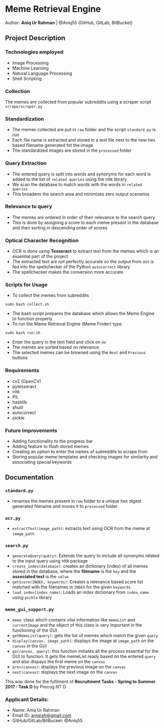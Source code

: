 # Meme Retrieval Engine
Author: __Aniq Ur Rahman__ | @Aniq55 (GitHub, GitLab, BitBucket)

## Project Description

### Technologies employed
* Image Processing
* Machine Learning
* Natural Language Processing
* Shell Scripting

### Collection
The memes are collected from popular subreddits using a scraper script `scrape/scraper.py`

### Standardization
* The memes collected are put in `raw` folder and the script `standard.py` is run
* Each file name is extracted and stored in a text file next to the new hex based filename generated fot the image
* The standardized images are stored in the `processed` folder

### Query Extraction
* The entered query is split into words and synonyms for each word is added to the list of `related queries` using the nltk library
* We scan the database to match words with the words in `related queries` 
* This broadens the search area and minimizes zero output scenarios

### Relevance to query
* The memes are ordered in order of their relevance to the search query
* This is done by assigning a score to each meme present in the database and then sorting in descending order of scores

### Optical Character Recognition
* OCR is done using __Tesseract__ to extract text from the memes which is an essential part of the project
* The extracted text are not perfectly accurate so the output from ocr is fed into the spellchecker of the Python `autocorrect` library
* The spellchecker makes the conversion more accurate

### Scripts for Usage
* To collect the memes from subreddits
```
sudo bash collect.sh
```
* The bash script prepares the database which allows the Meme Engine to function properly
*  To run the Meme Retrieval Engine (Meme Finder) type
```
sudo bash run.sh
```
* Enter the query in the text field and click on `Go`
* The memes are sorted based on relevance
* The selected memes can be browsed using the `Next` and `Previous` buttons

### Requirements
* cv2 (OpenCV)
* pytesseract
* nltk
* PIL
* hashlib
* shutil
* autocorrect
* pickle

### Future Improvements
* Adding functionality to the progress bar
* Adding feature to flush stored memes
* Creating an option to enter the names of subreddits to scrape from
* Storing popular meme templates and checking images for similarity and associating special keywords

## Documentation

### `standard.py`
* renames the memes present in `raw` folder to a  unique hex digest generated filename and moves it to `processed` folder

### `ocr.py`
* `extractText(image_path)`: extracts text using OCR from the meme at `image_path`

### `search.py`
* `generateQuery(query)`: Extends the query to include all synonyms related to the input query using nltk package
* `create_index(database)`: creates an dictionary (index) of all memes stored in the database, where the __filename__ is the `key` and the __associated text__ is the `value`
* `getScore(INDEX, keywords)`: Creates a relevance based score list matched with the filenames in `INDEX` for the given `keywords`
* `load_index(index_name)`: Loads an index dictionary from `index_name` using `pickle` library

### `meme_gui_support.py`
* `meme`: class which contains vital information like `memeList` and `currentImage` and the object of this class is very important in the functioning of the GUI
* `getMemeList(query)`: gets the list of memes which match the given `query`
* `display(canvas, image_path)`: displays the image at `image_path` on the `canvas` in the GUI
* `go(canvas, query)`: this function initiates all the process essential for the GUI to function. It gets the memeList ready based on the entered `query` and also dispays the first meme on the `canvas`
* `prev(canvas)`: displays the previous image on the `canvas`
* `next(canvas)`: displays the next image on the `canvas`


This was done for the fufilment of __Recruitment Tasks - Spring to Summer 2017 : Task D__ by Precog IIIT D

### Applicant Details:
* Name:						Aniq Ur Rahman
* Email ID:					aniqrah@gmail.com
* GitHub/GitLab/BitBucket:	@Aniq55